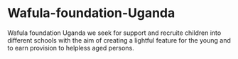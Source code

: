 # Wafula-foundation-Uganda
Wafula foundation Uganda we seek for support and recruite children into different schools with the aim of creating a lightful feature for the young and to earn provision to helpless aged persons.
